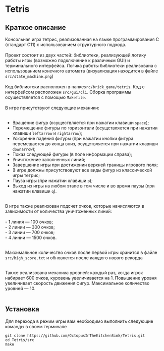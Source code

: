 # Tetris

## Краткое описание

Консольная игра тетрис, реализованная на языке программирования С (стандарт C11) с использованием структурного подхода. <br> <br>
Проект состоит из двух частей: библиотеки, реализующей логику работы игры (возможно подключение к различным GUI) и терминального интерфейса. Логика работы библиотеки реализована с использованием конечного автомата (визуализация находится в файле ```src/state_machine.png```)
<br> <br>
Код библиотеки расположен в папке```src/brick_game/tetris```. Код с интерфейсом расположен ```src/gui/cli```. Сборка программы осуществляется с помощью ```Makefile```. 
<br> <br>
В игре присутствуют следующие механики:<br> <br>
- Вращение фигур (осуществляется при нажатии клавиши ```space```);<br>
- Перемещение фигуры по горизонтали (осущствляется при нажатии клавиши ```leftarrow``` и ```rightarrow```);<br>
- Ускорение падения фигуры (при нажатии кнопки фигура перемещается до конца вниз, осущствляется при нажатии клавиши ```downarrow```);<br>
- Показ следующей фигуры (в поле информации справа);<br>
- Уничтожение заполненных линий;<br>
- Завершение игры при достижении верхней границы игрового поля;<br>
- В игре должны присутствовуют все виды фигур из классической игры тетрис;<br>
- Пауза игры (при нажатии клавиши ```p```);<br>
- Выход из игры на любом этапе в том числе и во время паузы (при нажатии клавиши ```q```).<br>
<br>
В игре также реализован подсчет очков, которые начисляются в зависимости от количества уничтоженных линий:<br><br>
- 1 линия — 100 очков;<br>
- 2 линии — 300 очков;<br>
- 3 линии — 700 очков;<br>
- 4 линии — 1500 очков.<br><br>

Максимальное количество очков после первой игры хранится в файле `src/high_score.txt` и обновлется после каждого нового рекорда <br><br>

Также реализована механика уровней: каждый раз, когда игрок набирает 600 очков, куровень увеличивается на 1. Повышение уровня увеличивает скорость движения фигур. Максимальное количество уровней — 10.
<br>
<br>

## Установка

Для перехода в режим игры вам необходимо выполнить следующие команды в своем терминале
```
git clone https://github.com/OctopusInTheKitchenSink/Tetris.git
cd Tetris/src
make
```
